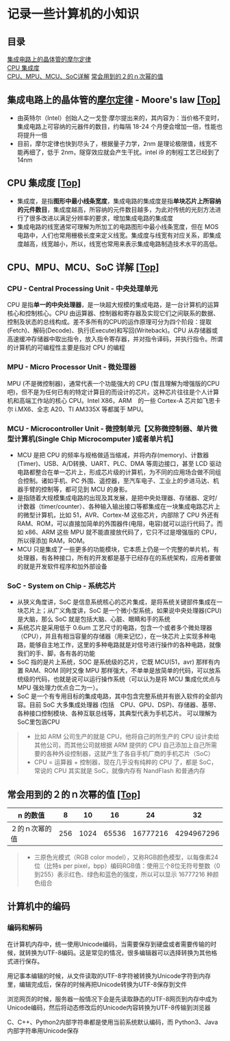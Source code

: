 # 记录一些计算机的小知识

## 目录

[集成电路上的晶体管的摩尔定律](#集成电路上的晶体管的摩尔定律---Moore's-law-top)<br/>
[CPU 集成度](#CPU-集成度-top)<br/>
[CPU、MPU、MCU、SoC详解](#cpumpumcusoc-详解-top)
[常会用到的２的ｎ次幂的值](#常会用到的２的ｎ次幂的值-top)

## 集成电路上的晶体管的[摩尔定律](https://zh.wikipedia.org/wiki/%E6%91%A9%E5%B0%94%E5%AE%9A%E5%BE%8B) - Moore's law [[Top]](#目录)
* 由英特尔（Intel）创始人之一戈登·摩尔提出来的，其内容为：当价格不变时，集成电路上可容纳的元器件的数目，约每隔 18-24 个月便会增加一倍，性能也将提升一倍
* 目前，摩尔定律也快到尽头了，根据量子力学，2nm 是理论极限值，线宽不能再细了，低于 2nm，隧穿效应就会产生干扰。intel i9 的制程工艺已经到了 14nm

## CPU 集成度 [[Top]](#目录)

* 集成度，是指**图形中最小线条宽度**，集成电路的集成度是指**单块芯片上所容纳的元件数目**，集成度越高，所容纳的元件数目越多，为此对传统的光刻方法进行了很多改进以满足分辨率的要求，增加集成电路的集成度
* 集成电路的线宽通常可理解为所加工的电路图形中最小线条宽度，但在 MOS 电路中，人们也常用栅极长度来定义线宽。集成度与线宽有对应关系，即集成度越高，线宽越小，所以，线宽也常用来表示集成电路制造技术水平的高低。

## CPU、MPU、MCU、SoC 详解 [[Top]](#目录)

### CPU - Central Processing Unit - 中央处理单元 

CPU 是指**单一的中央处理器**，是一块超大规模的集成电路，是一台计算机的运算核心和控制核心。CPU 由运算器、控制器和寄存器及实现它们之间联系的数据、控制及状态的总线构成。差不多所有的CPU的运作原理可分为四个阶段：提取(Fetch)、解码(Decode)、执行(Execute)和写回(Writeback)。CPU 从存储器或高速缓冲存储器中取出指令，放入指令寄存器，并对指令译码，并执行指令。所谓的计算机的可编程性主要是指对 CPU 的编程

### MPU - Micro Processor Unit - 微处理器

MPU (不是微控制器)，通常代表一个功能强大的 CPU (暂且理解为增强版的CPU吧)，但不是为任何已有的特定计算目的而设计的芯片。这种芯片往往是个人计算机和高端工作站的核心 CPU。Intel X86，ARM　的一些 Cortex-A 芯片如飞思卡尔 i.MX6、全志 A20、TI AM335X 等都属于 MPU。

### MCU - Microcontroller Unit - 微控制单元【又称微控制器、单片微型计算机(Single Chip Microcomputer )或者单片机】
* MCU 是把 CPU 的频率与规格做适当缩减，并将内存(memory)、计数器(Timer)、USB、A/D转换、UART、PLC、DMA 等周边接口，甚至 LCD 驱动电路都整合在单一芯片上，形成芯片级的计算机，为不同的应用场合做不同组合控制。诸如手机、PC 外围、遥控器，至汽车电子、工业上的步进马达、机器手臂的控制等，都可见到 MCU 的身影。
* 是指随着大规模集成电路的出现及其发展，是把中央处理器、存储器、定时/计数器（timer/counter）、各种输入输出接口等都集成在一块集成电路芯片上的微型计算机，比如 51，AVR、Cortex-M 这些芯片，内部除了 CPU 外还有 RAM、ROM，可以直接加简单的外围器件(电阻，电容)就可以运行代码了。而如 x86、ARM 这些 MPU 就不能直接放代码了，它只不过是增强版的 CPU，所以得添加 RAM，ROM。
* MCU 只是集成了一些更多的功能模块，它本质上仍是一个完整的单片机，有处理器，有各种接口，所有的开发都是基于已经存在的系统架构，应用者要做的就是开发软件程序和加外部设备
  
### SoC - System on Chip - 系统芯片
* 从狭义角度讲，SoC 是信息系统核心的芯片集成，是将系统关键部件集成在一块芯片上；从广义角度讲，SoC 是一个微小型系统，如果说中央处理器(CPU)是大脑，那么 SoC 就是包括大脑、心脏、眼睛和手的系统
* 系统芯片是采用低于 0.6um 工艺尺寸的电路，包含一个或者多个微处理器（CPU），并且有相当容量的存储器（用来记忆），在一块芯片上实现多种电路，能够自主地工作，这里的多种电路就是对信号进行操作的各种电路，就像我们的手、脚，各有各的功能
* SoC 指的是片上系统，SOC 是系统级的芯片，它既 MCU(51，avr) 那样有内置 RAM、ROM 同时又像 MPU 那样强大，不单单是放简单的代码，可以放系统级的代码，也就是说可以运行操作系统（可以认为是将 MCU 集成化优点与 MPU 强处理力优点合二为一）。
* SoC 是一个有专用目标的集成电路，其中包含完整系统并有嵌入软件的全部内容。目前 SoC 大多集成处理器 (包括　CPU、GPU、DSP)、存储器、基带、各种接口控制模块、各种互联总线等，其典型代表为手机芯片。
可以理解为SoC里包涵CPU
> * 比如 ARM 公司生产的就是 CPU，他将自己的所生产的 CPU 设计卖给其他公司，而其他公司就根据 ARM 提供的 CPU 自己添加上自己所需要的各种外设控制器，这就产生了各自手机厂商的手机芯片（SoC）
> * CPU = 运算器 + 控制器，现在几乎没有纯粹的 CPU 了，都是 SoC，常说的 CPU 其实就是 SoC，就像内存有 NandFlash 和普通内存

## 常会用到的２的ｎ次幂的值 [[Top]](#目录)
n 的数值 | 8　| 10 | 16 | 24 |32
------------ | ------------- | ------------- | ------------- | ------------- | -------------
２的ｎ次幂的值 | 256 | 1024 | 65536 | 16777216 | 4294967296

> * 三原色光模式（RGB color model），又称RGB颜色模型，以每像素24位（比特s per pixel，bpp）编码RGB值：使用三个8位无符号整数（0到255）表示红色、绿色和蓝色的强度，所以可以显示 16777216 种颜色组合

## 计算机中的编码

### 编码和解码

在计算机内存中，统一使用Unicode编码，当需要保存到硬盘或者需要传输的时候，就转换为UTF-8编码。这是常见的情况，很多编辑器可以选择转换为其他格式进行保存。

用记事本编辑的时候，从文件读取的UTF-8字符被转换为Unicode字符到内存里，编辑完成后，保存的时候再把Unicode转换为UTF-8保存到文件

浏览网页的时候，服务器一般情况下会是先读取静态的UTF-8网页到内存中成为Unicode编码，然后将动态修改后的Unicode内容转换为UTF-8传输到浏览器

C、C++、Python2内部字符串都是使用当前系统默认编码，而 Python3、Java内部字符串用Unicode保存 


